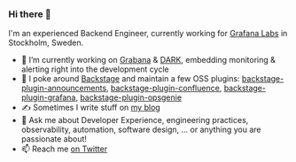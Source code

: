 ### Hi there 👋

I'm an experienced Backend Engineer, currently working for [Grafana Labs]([https://www.voiscooters.com/](https://grafana.com/)) in Stockholm, Sweden.

- 🔭 I’m currently working on [Grabana](https://github.com/K-Phoen/grabana) & [DARK](https://github.com/K-Phoen/dark), embedding monitoring & alerting right into the development cycle
- 💫 I poke around [Backstage](https://backstage.io/) and maintain a few OSS plugins: [backstage-plugin-announcements](https://github.com/K-Phoen/backstage-plugin-announcements/), [backstage-plugin-confluence](https://github.com/K-Phoen/backstage-plugin-confluence/), [backstage-plugin-grafana](https://github.com/K-Phoen/backstage-plugin-grafana/), [backstage-plugin-opsgenie](https://github.com/K-Phoen/backstage-plugin-opsgenie)
- ✍️ Sometimes I write stuff on [my blog](https://blog.kevingomez.fr/)
- 💬 Ask me about Developer Experience, engineering practices, observability, automation, software design, … or anything you are passionate about!
- 📫 Reach me [on Twitter](https://twitter.com/KPhoen)

<!--
**K-Phoen/K-Phoen** is a ✨ _special_ ✨ repository because its `README.md` (this file) appears on your GitHub profile.

Here are some ideas to get you started:

- 🔭 I’m currently working on ...
- 🌱 I’m currently learning ...
- 👯 I’m looking to collaborate on ...
- 🤔 I’m looking for help with ...
- 💬 Ask me about ...
- 📫 How to reach me: ...
- 😄 Pronouns: ...
- ⚡ Fun fact: ...
-->
